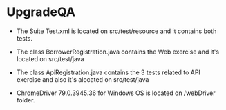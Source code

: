 # UpgradeQA

- The Suite Test.xml is located on src/test/resource and it contains both tests.
- The class BorrowerRegistration.java contains the Web exercise and it's located on src/test/java
- The class ApiRegistration.java contains the 3 tests related to API exercise and also it's alocated on src/test/java

- ChromeDriver 79.0.3945.36 for Windows OS is located on /webDriver folder.
